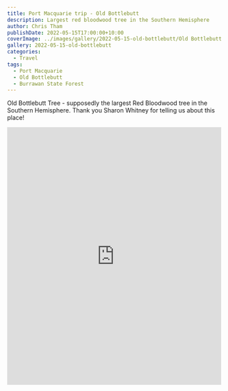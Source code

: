 ```yaml
---
title: Port Macquarie trip - Old Bottlebutt
description: Largest red bloodwood tree in the Southern Hemisphere
author: Chris Tham
publishDate: 2022-05-15T17:00:00+10:00
coverImage: ../images/gallery/2022-05-15-old-bottlebutt/Old Bottlebutt (4).jpeg
gallery: 2022-05-15-old-bottlebutt
categories:
  - Travel
tags:
  - Port Macquarie
  - Old Bottlebutt
  - Burrawan State Forest
---
```


Old Bottlebutt Tree - supposedly the largest Red Bloodwood tree in the Southern Hemisphere. Thank you Sharon Whitney for telling us about this place!

<iframe src="https://www.facebook.com/plugins/post.php?href=https%3A%2F%2Fwww.facebook.com%2Fchris1.tham%2Fposts%2Fpfbid02676xYgerEMLjFhf88nhvCjkNaGBLSY1voMzQ6vgD5KFdqaZVhjRGSnoYFuFmEh4Xl&show_text=true&width=500" width="500" height="601" style="border:none;overflow:hidden" scrolling="no" frameborder="0" allowfullscreen="true" allow="autoplay; clipboard-write; encrypted-media; picture-in-picture; web-share"></iframe>